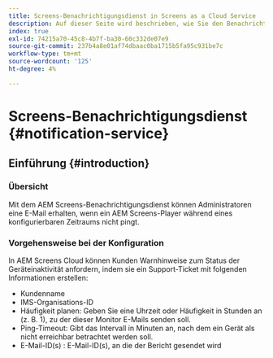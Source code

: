 ```yaml
---
title: Screens-Benachrichtigungsdienst in Screens as a Cloud Service
description: Auf dieser Seite wird beschrieben, wie Sie den Benachrichtigungsdienst in Screens as a Cloud Service konfigurieren.
index: true
exl-id: 74215a70-45c8-4b7f-ba30-60c332de07e9
source-git-commit: 237b4a8e01af74dbaac0ba1715b5fa95c931be7c
workflow-type: tm+mt
source-wordcount: '125'
ht-degree: 4%

---
```


# Screens-Benachrichtigungsdienst {#notification-service}

## Einführung {#introduction}

### Übersicht

Mit dem AEM Screens-Benachrichtigungsdienst können Administratoren eine E-Mail erhalten, wenn ein AEM Screens-Player während eines konfigurierbaren Zeitraums nicht pingt.

### Vorgehensweise bei der Konfiguration

In AEM Screens Cloud können Kunden Warnhinweise zum Status der Geräteinaktivität anfordern, indem sie ein Support-Ticket mit folgenden Informationen erstellen:

* Kundenname
* IMS-Organisations-ID
* Häufigkeit planen: Geben Sie eine Uhrzeit oder Häufigkeit in Stunden an (z. B. 1), zu der dieser Monitor E-Mails senden soll.
* Ping-Timeout: Gibt das Intervall in Minuten an, nach dem ein Gerät als nicht erreichbar betrachtet werden soll.
* E-Mail-ID(s) : E-Mail-ID(s), an die der Bericht gesendet wird
